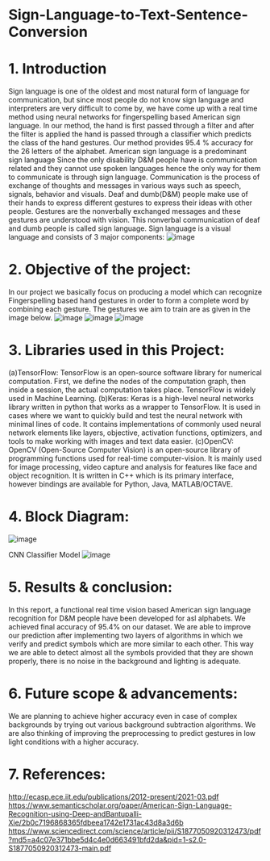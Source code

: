# Sign-Language-to-Text-Sentence-Conversion

# 1. Introduction
Sign language is one of the oldest and most natural form of language for communication, but since most people do not know sign language and interpreters are very difficult to come by, we have come up with a real time method using neural networks for fingerspelling based American sign language. In our method, the hand is first passed through a filter and after the filter is applied the hand is passed through a classifier which predicts the class of the hand gestures. Our method provides 95.4 % accuracy for the 26 letters of the alphabet. 
American sign language is a predominant sign language Since the only disability D&M people have is communication related and they cannot use spoken languages hence the only way for them to communicate is through sign language. Communication is the process of exchange of thoughts and messages in various ways such as speech, signals, behavior and visuals. Deaf and dumb(D&M) people make use of their hands to express different gestures to express their ideas with other people. Gestures are the nonverbally exchanged messages and these gestures are understood with vision. This nonverbal communication of deaf and dumb people is called sign language.
Sign language is a visual language and consists of 3 major components:
![image](https://user-images.githubusercontent.com/110718114/188227541-f83191f4-e3b3-479b-81d2-ce1f8e565a66.png)

# 2. Objective of the project:
In our project we basically focus on producing a model which can recognize Fingerspelling based hand gestures in order to form a complete word by combining each gesture. The gestures we aim to train are as given in the image below.
![image](https://user-images.githubusercontent.com/110718114/188227684-e73557f2-bc72-4f64-b9ea-dc070db35e30.png)
![image](https://user-images.githubusercontent.com/110718114/188227691-c4648eca-ce7f-4108-9fc4-d0ca693b1c1f.png)
![image](https://user-images.githubusercontent.com/110718114/188227708-13c4614b-5478-4eca-9728-3ede1c7f9b3a.png)

# 3. Libraries used in this Project:
(a)TensorFlow:
TensorFlow is an open-source software library for numerical computation. First, we define the nodes of the computation graph, then inside a session, the actual computation takes place. TensorFlow is widely used in Machine Learning.
(b)Keras: Keras is a high-level neural networks library written in python that works as a wrapper to TensorFlow. It is used in cases where we want to quickly build and test the neural network with minimal lines of code. It contains implementations of commonly used neural network elements like layers, objective, activation functions, optimizers, and tools to make working with images and text data easier.
(c)OpenCV: OpenCV (Open-Source Computer Vision) is an open-source library of programming functions used for real-time computer-vision. It is mainly used for image processing, video capture and analysis for features like face and object recognition. It is written in C++ which is its primary interface, however bindings are available for Python, Java, MATLAB/OCTAVE.

# 4. Block Diagram:
![image](https://user-images.githubusercontent.com/110718114/188228044-8dbf80cd-a81c-47e4-95e4-298c251622c4.png)

CNN Classifier Model
![image](https://user-images.githubusercontent.com/110718114/188232438-b7ac8ee3-e478-4255-85c5-12748391b8b1.png)

# 5. Results & conclusion:
In this report, a functional real time vision based American sign language recognition for D&M people have been developed for asl alphabets. We achieved final accuracy of 95.4% on our dataset. We are able to improve our prediction after implementing two layers of algorithms in which we verify and predict symbols which are more similar to each other.
This way we are able to detect almost all the symbols provided that they are shown properly, there is no noise in the background and lighting is adequate.

# 6. Future scope & advancements:
We are planning to achieve higher accuracy even in case of complex backgrounds by trying out various background subtraction algorithms. We are also thinking of improving the preprocessing to predict gestures in low light conditions with a higher accuracy.

# 7. References:
http://ecasp.ece.iit.edu/publications/2012-present/2021-03.pdf
https://www.semanticscholar.org/paper/American-Sign-Language-Recognition-using-Deep-andBantupalli-Xie/2b0c7196868365fdbeea1742e1731ac43d8a3d6b
https://www.sciencedirect.com/science/article/pii/S1877050920312473/pdf?md5=a4c07e371bbe5d4c4e0d663491bfd2da&pid=1-s2.0-S1877050920312473-main.pdf
